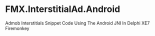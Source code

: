 # FMX.InterstitialAd.Android
Admob Interstitials Snippet Code Using The Android JNI In Delphi XE7 Firemonkey
